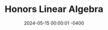 ---
title: Honors Linear Algebra
class_code: MAT 217
semester_name: Spring 2024
semester_order: 3
order: 1
date: 2024-05-15 00:00:01 -0400
downloads:
  - label: MAT 217 Notes
    url: /downloads/MAT%20217%20Notes.pdf
texts:
  - title: Linear Algebra Done Right
    author: Sheldon Axler
  - title: Linear Algebra
    author: Arnold Insel, Lawrence Spence, and Stephen Friedberg
  - title: Linear Algebra
    author: Kenneth Hoffman and Ray Kunze
---